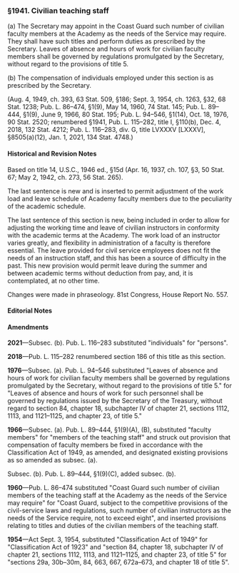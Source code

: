 ### §1941. Civilian teaching staff ###

(a) The Secretary may appoint in the Coast Guard such number of civilian faculty members at the Academy as the needs of the Service may require. They shall have such titles and perform duties as prescribed by the Secretary. Leaves of absence and hours of work for civilian faculty members shall be governed by regulations promulgated by the Secretary, without regard to the provisions of title 5.

(b) The compensation of individuals employed under this section is as prescribed by the Secretary.

(Aug. 4, 1949, ch. 393, 63 Stat. 509, §186; Sept. 3, 1954, ch. 1263, §32, 68 Stat. 1238; Pub. L. 86–474, §1(9), May 14, 1960, 74 Stat. 145; Pub. L. 89–444, §1(9), June 9, 1966, 80 Stat. 195; Pub. L. 94–546, §1(14), Oct. 18, 1976, 90 Stat. 2520; renumbered §1941, Pub. L. 115–282, title I, §110(b), Dec. 4, 2018, 132 Stat. 4212; Pub. L. 116–283, div. G, title LVXXXV [LXXXV], §8505(a)(12), Jan. 1, 2021, 134 Stat. 4748.)

#### Historical and Revision Notes ####

Based on title 14, U.S.C., 1946 ed., §15d (Apr. 16, 1937, ch. 107, §3, 50 Stat. 67; May 2, 1942, ch. 273, 56 Stat. 265).

The last sentence is new and is inserted to permit adjustment of the work load and leave schedule of Academy faculty members due to the peculiarity of the academic schedule.

The last sentence of this section is new, being included in order to allow for adjusting the working time and leave of civilian instructors in conformity with the academic terms at the Academy. The work load of an instructor varies greatly, and flexibility in administration of a faculty is therefore essential. The leave provided for civil service employees does not fit the needs of an instruction staff, and this has been a source of difficulty in the past. This new provision would permit leave during the summer and between academic terms without deduction from pay, and, it is contemplated, at no other time.

Changes were made in phraseology. 81st Congress, House Report No. 557.

#### **Editorial Notes** ####

#### Amendments ####

**2021**—Subsec. (b). Pub. L. 116–283 substituted "individuals" for "persons".

**2018**—Pub. L. 115–282 renumbered section 186 of this title as this section.

**1976**—Subsec. (a). Pub. L. 94–546 substituted "Leaves of absence and hours of work for civilian faculty members shall be governed by regulations promulgated by the Secretary, without regard to the provisions of title 5." for "Leaves of absence and hours of work for such personnel shall be governed by regulations issued by the Secretary of the Treasury, without regard to section 84, chapter 18, subchapter IV of chapter 21, sections 1112, 1113, and 1121–1125, and chapter 23, of title 5."

**1966**—Subsec. (a). Pub. L. 89–444, §1(9)(A), (B), substituted "faculty members" for "members of the teaching staff" and struck out provision that compensation of faculty members be fixed in accordance with the Classification Act of 1949, as amended, and designated existing provisions as so amended as subsec. (a).

Subsec. (b). Pub. L. 89–444, §1(9)(C), added subsec. (b).

**1960**—Pub. L. 86–474 substituted "Coast Guard such number of civilian members of the teaching staff at the Academy as the needs of the Service may require" for "Coast Guard, subject to the competitive provisions of the civil-service laws and regulations, such number of civilian instructors as the needs of the Service require, not to exceed eight", and inserted provisions relating to titles and duties of the civilian members of the teaching staff.

**1954**—Act Sept. 3, 1954, substituted "Classification Act of 1949" for "Classification Act of 1923" and "section 84, chapter 18, subchapter IV of chapter 21, sections 1112, 1113, and 1121–1125, and chapter 23, of title 5" for "sections 29a, 30b–30m, 84, 663, 667, 672a–673, and chapter 18 of title 5".